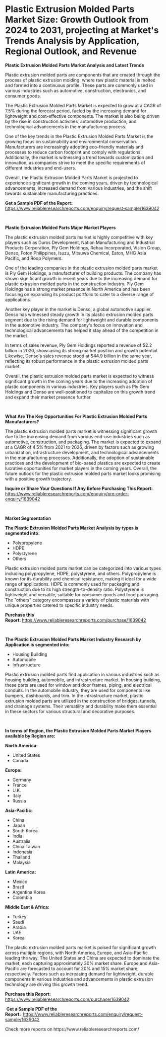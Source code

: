 <p><h1>Plastic Extrusion Molded Parts Market Size: Growth Outlook from 2024 to 2031, projecting at Market's Trends Analysis by Application, Regional Outlook, and Revenue</h1></p><p><strong>Plastic Extrusion Molded Parts Market Analysis and Latest Trends</strong></p>
<p><p>Plastic extrusion molded parts are components that are created through the process of plastic extrusion molding, where raw plastic material is melted and formed into a continuous profile. These parts are commonly used in various industries such as automotive, construction, electronics, and consumer goods.</p><p>The Plastic Extrusion Molded Parts Market is expected to grow at a CAGR of 7.5% during the forecast period, fueled by the increasing demand for lightweight and cost-effective components. The market is also being driven by the rise in construction activities, automotive production, and technological advancements in the manufacturing process.</p><p>One of the key trends in the Plastic Extrusion Molded Parts Market is the growing focus on sustainability and environmental conservation. Manufacturers are increasingly adopting eco-friendly materials and processes to reduce carbon footprint and comply with regulations. Additionally, the market is witnessing a trend towards customization and innovation, as companies strive to meet the specific requirements of different industries and end-users.</p><p>Overall, the Plastic Extrusion Molded Parts Market is projected to experience significant growth in the coming years, driven by technological advancements, increased demand from various industries, and the shift towards sustainable manufacturing practices.</p></p>
<p><strong>Get a Sample PDF of the Report:&nbsp;</strong> <a href="https://www.reliableresearchreports.com/enquiry/request-sample/1639042">https://www.reliableresearchreports.com/enquiry/request-sample/1639042</a></p>
<p>&nbsp;</p>
<p><strong>Plastic Extrusion Molded Parts Major Market Players</strong></p>
<p><p>The plastic extrusion molded parts market is highly competitive with key players such as Duros Development, Nation Manufacturing and Industrial Products Corporation, Ply Gem Holdings, Rehau Incorporated, Vision Group, Denso, Foton Philippines, Isuzu, Mitsuwa Chemical, Eaton, MHG Asia Pacific, and Roop Polymers.</p><p>One of the leading companies in the plastic extrusion molded parts market is Ply Gem Holdings, a manufacturer of building products. The company has shown significant growth in recent years due to the increasing demand for plastic extrusion molded parts in the construction industry. Ply Gem Holdings has a strong market presence in North America and has been focusing on expanding its product portfolio to cater to a diverse range of applications.</p><p>Another key player in the market is Denso, a global automotive supplier. Denso has witnessed steady growth in its plastic extrusion molded parts segment due to the rising demand for lightweight and durable components in the automotive industry. The company's focus on innovation and technological advancements has helped it stay ahead of the competition in the market.</p><p>In terms of sales revenue, Ply Gem Holdings reported a revenue of $2.2 billion in 2020, showcasing its strong market position and growth potential. Likewise, Denso's sales revenue stood at $44.9 billion in the same year, reflecting its robust performance in the plastic extrusion molded parts market.</p><p>Overall, the plastic extrusion molded parts market is expected to witness significant growth in the coming years due to the increasing adoption of plastic components in various industries. Key players such as Ply Gem Holdings and Denso are well-positioned to capitalize on this growth trend and expand their market presence further.</p></p>
<p>&nbsp;</p>
<p><strong>What Are The Key Opportunities For Plastic Extrusion Molded Parts Manufacturers?</strong></p>
<p><p>The plastic extrusion molded parts market is witnessing significant growth due to the increasing demand from various end-use industries such as automotive, construction, and packaging. The market is expected to expand at a CAGR of 4.5% from 2021 to 2026, driven by factors such as growing urbanization, infrastructure development, and technological advancements in the manufacturing processes. Additionally, the adoption of sustainable practices and the development of bio-based plastics are expected to create lucrative opportunities for market players in the coming years. Overall, the future outlook for the plastic extrusion molded parts market looks promising with a positive growth trajectory.</p></p>
<p><strong>Inquire or Share Your Questions If Any Before Purchasing This Report:</strong> <a href="https://www.reliableresearchreports.com/enquiry/pre-order-enquiry/1639042">https://www.reliableresearchreports.com/enquiry/pre-order-enquiry/1639042</a></p>
<p>&nbsp;</p>
<p><strong>Market Segmentation</strong></p>
<p><strong>The Plastic Extrusion Molded Parts Market Analysis by types is segmented into:</strong></p>
<p><ul><li>Polypropylene</li><li>HDPE</li><li>Polystyrene</li><li>Others</li></ul></p>
<p><p>Plastic extrusion molded parts market can be categorized into various types including polypropylene, HDPE, polystyrene, and others. Polypropylene is known for its durability and chemical resistance, making it ideal for a wide range of applications. HDPE is commonly used for packaging and construction due to its high strength-to-density ratio. Polystyrene is lightweight and versatile, suitable for consumer goods and food packaging. The "others" category encompasses a variety of plastic materials with unique properties catered to specific industry needs.</p></p>
<p><strong>Purchase this Report:&nbsp;</strong><a href="https://www.reliableresearchreports.com/purchase/1639042">https://www.reliableresearchreports.com/purchase/1639042</a></p>
<p>&nbsp;</p>
<p><strong>The Plastic Extrusion Molded Parts Market Industry Research by Application is segmented into:</strong></p>
<p><ul><li>Housing Building</li><li>Automobile</li><li>Infrastructure</li></ul></p>
<p><p>Plastic extrusion molded parts find application in various industries such as housing building, automobile, and infrastructure market. In housing building, these parts are used for window and door frames, piping, and electrical conduits. In the automobile industry, they are used for components like bumpers, dashboards, and trim. In the infrastructure market, plastic extrusion molded parts are utilized in the construction of bridges, tunnels, and drainage systems. Their versatility and durability make them essential in these sectors for various structural and decorative purposes.</p></p>
<p>&nbsp;</p>
<p><strong>In terms of Region, the Plastic Extrusion Molded Parts Market Players available by Region are:</strong></p>
<p>
    <p> <strong> North America: </strong>
        <ul>
            <li>United States</li>
            <li>Canada</li>
        </ul>
        </p> 
    <p> <strong> Europe: </strong>
        <ul>
            <li>Germany</li>
            <li>France</li>
            <li>U.K.</li>
            <li>Italy</li>
            <li>Russia</li>
        </ul>
        </p> 
    <p> <strong> Asia-Pacific: </strong>
        <ul>
            <li>China</li>
            <li>Japan</li>
            <li>South Korea</li>
            <li>India</li>
            <li>Australia</li>
            <li>China Taiwan</li>
            <li>Indonesia</li>
            <li>Thailand</li>
            <li>Malaysia</li>
        </ul>
        </p> 
    <p> <strong> Latin America: </strong>
        <ul>
            <li>Mexico</li>
            <li>Brazil</li>
            <li>Argentina Korea</li>
            <li>Colombia</li>
        </ul>
        </p> 
    <p> <strong> Middle East & Africa: </strong>
        <ul>
            <li>Turkey</li>
            <li>Saudi</li>
            <li>Arabia</li>
            <li>UAE</li>
            <li>Korea</li>
        </ul>
    </p>
    </p>
<p><p>The plastic extrusion molded parts market is poised for significant growth across multiple regions, with North America, Europe, and Asia-Pacific leading the way. The United States and China are expected to dominate the market, each capturing approximately 30% market share. Europe and Asia-Pacific are forecasted to account for 20% and 15% market share, respectively. Factors such as increasing demand for lightweight, durable components in various industries and advancements in plastic extrusion technology are driving this growth trend.</p></p>
<p><strong>Purchase this Report: </strong><a href="https://www.reliableresearchreports.com/purchase/1639042">https://www.reliableresearchreports.com/purchase/1639042</a></p>
<p>&nbsp;<strong>Get a Sample PDF of the Report:&nbsp;&nbsp;</strong><a href="https://www.reliableresearchreports.com/enquiry/request-sample/1639042">https://www.reliableresearchreports.com/enquiry/request-sample/1639042</a></p>
<p><strong></strong></p>
<p>Check more reports on https://www.reliableresearchreports.com/</p>